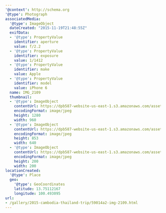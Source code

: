 ```yaml
---
'@context': http://schema.org
'@type': Photograph
associatedMedia:
  '@type': ImageObject
  dateCreated: "2015-11-19T21:48:55Z"
  exifData:
  - '@type': PropertyValue
    identifier: aperture
    value: f/2.2
  - '@type': PropertyValue
    identifier: exposure
    value: 1/1412
  - '@type': PropertyValue
    identifier: make
    value: Apple
  - '@type': PropertyValue
    identifier: model
    value: iPhone 6
  name: IMG_2109
  thumbnail:
  - '@type': ImageObject
    contentUrl: https://dpb587-website-us-east-1.s3.amazonaws.com/asset/gallery/2015-cambodia-thailand-trip/59014a2-img-2109~1280.jpg
    encodingFormat: image/jpeg
    height: 1280
    width: 960
  - '@type': ImageObject
    contentUrl: https://dpb587-website-us-east-1.s3.amazonaws.com/asset/gallery/2015-cambodia-thailand-trip/59014a2-img-2109~640w.jpg
    encodingFormat: image/jpeg
    height: 853
    width: 640
  - '@type': ImageObject
    contentUrl: https://dpb587-website-us-east-1.s3.amazonaws.com/asset/gallery/2015-cambodia-thailand-trip/59014a2-img-2109~200x200.jpg
    encodingFormat: image/jpeg
    height: 200
    width: 200
locationCreated:
  '@type': Place
  geo:
    '@type': GeoCoordinates
    latitude: 13.75112167
    longitude: 100.493095
url:
- /gallery/2015-cambodia-thailand-trip/59014a2-img-2109.html
---
```

